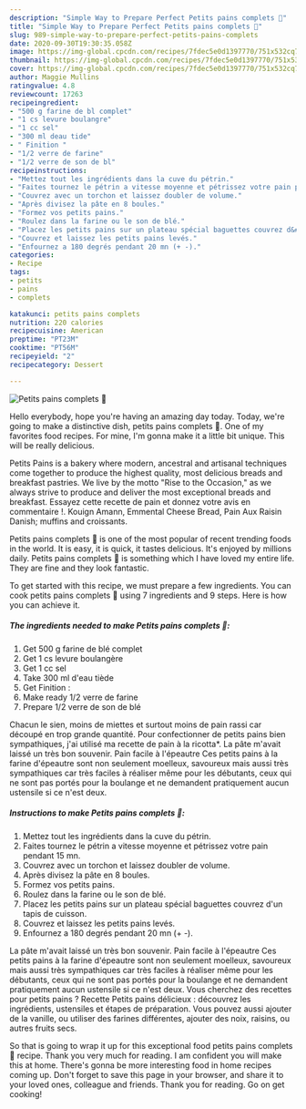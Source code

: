 ```yaml
---
description: "Simple Way to Prepare Perfect Petits pains complets 🍞"
title: "Simple Way to Prepare Perfect Petits pains complets 🍞"
slug: 989-simple-way-to-prepare-perfect-petits-pains-complets
date: 2020-09-30T19:30:35.058Z
image: https://img-global.cpcdn.com/recipes/7fdec5e0d1397770/751x532cq70/petits-pains-complets-🍞-photo-principale-de-la-recette.jpg
thumbnail: https://img-global.cpcdn.com/recipes/7fdec5e0d1397770/751x532cq70/petits-pains-complets-🍞-photo-principale-de-la-recette.jpg
cover: https://img-global.cpcdn.com/recipes/7fdec5e0d1397770/751x532cq70/petits-pains-complets-🍞-photo-principale-de-la-recette.jpg
author: Maggie Mullins
ratingvalue: 4.8
reviewcount: 17263
recipeingredient:
- "500 g farine de bl complet"
- "1 cs levure boulangre"
- "1 cc sel"
- "300 ml deau tide"
- " Finition "
- "1/2 verre de farine"
- "1/2 verre de son de bl"
recipeinstructions:
- "Mettez tout les ingrédients dans la cuve du pétrin."
- "Faites tournez le pétrin a vitesse moyenne et pétrissez votre pain pendant 15 mn."
- "Couvrez avec un torchon et laissez doubler de volume."
- "Après divisez la pâte en 8 boules."
- "Formez vos petits pains."
- "Roulez dans la farine ou le son de blé."
- "Placez les petits pains sur un plateau spécial baguettes couvrez d&#39;un tapis de cuisson."
- "Couvrez et laissez les petits pains levés."
- "Enfournez a 180 degrés pendant 20 mn (+ -)."
categories:
- Recipe
tags:
- petits
- pains
- complets

katakunci: petits pains complets 
nutrition: 220 calories
recipecuisine: American
preptime: "PT23M"
cooktime: "PT56M"
recipeyield: "2"
recipecategory: Dessert

---
```



![Petits pains complets 🍞](https://img-global.cpcdn.com/recipes/7fdec5e0d1397770/751x532cq70/petits-pains-complets-🍞-photo-principale-de-la-recette.jpg)

Hello everybody, hope you're having an amazing day today. Today, we're going to make a distinctive dish, petits pains complets 🍞. One of my favorites food recipes. For mine, I'm gonna make it a little bit unique. This will be really delicious.

Petits Pains is a bakery where modern, ancestral and artisanal techniques come together to produce the highest quality, most delicious breads and breakfast pastries. We live by the motto &#34;Rise to the Occasion,&#34; as we always strive to produce and deliver the most exceptional breads and breakfast. Essayez cette recette de pain et donnez votre avis en commentaire !. Kouign Amann, Emmental Cheese Bread, Pain Aux Raisin Danish; muffins and croissants.

Petits pains complets 🍞 is one of the most popular of recent trending foods in the world. It is easy, it is quick, it tastes delicious. It's enjoyed by millions daily. Petits pains complets 🍞 is something which I have loved my entire life. They are fine and they look fantastic.


To get started with this recipe, we must prepare a few ingredients. You can cook petits pains complets 🍞 using 7 ingredients and 9 steps. Here is how you can achieve it.

<!--inarticleads1-->

##### The ingredients needed to make Petits pains complets 🍞:

1. Get 500 g farine de blé complet
1. Get 1 cs levure boulangère
1. Get 1 cc sel
1. Take 300 ml d&#39;eau tiède
1. Get  Finition :
1. Make ready 1/2 verre de farine
1. Prepare 1/2 verre de son de blé


Chacun le sien, moins de miettes et surtout moins de pain rassi car découpé en trop grande quantité. Pour confectionner de petits pains bien sympathiques, j&#39;ai utilisé ma recette de pain à la ricotta*. La pâte m&#39;avait laissé un très bon souvenir. Pain facile à l&#39;épeautre Ces petits pains à la farine d&#39;épeautre sont non seulement moelleux, savoureux mais aussi très sympathiques car très faciles à réaliser même pour les débutants, ceux qui ne sont pas portés pour la boulange et ne demandent pratiquement aucun ustensile si ce n&#39;est deux. 

<!--inarticleads2-->

##### Instructions to make Petits pains complets 🍞:

1. Mettez tout les ingrédients dans la cuve du pétrin.
1. Faites tournez le pétrin a vitesse moyenne et pétrissez votre pain pendant 15 mn.
1. Couvrez avec un torchon et laissez doubler de volume.
1. Après divisez la pâte en 8 boules.
1. Formez vos petits pains.
1. Roulez dans la farine ou le son de blé.
1. Placez les petits pains sur un plateau spécial baguettes couvrez d&#39;un tapis de cuisson.
1. Couvrez et laissez les petits pains levés.
1. Enfournez a 180 degrés pendant 20 mn (+ -).


La pâte m&#39;avait laissé un très bon souvenir. Pain facile à l&#39;épeautre Ces petits pains à la farine d&#39;épeautre sont non seulement moelleux, savoureux mais aussi très sympathiques car très faciles à réaliser même pour les débutants, ceux qui ne sont pas portés pour la boulange et ne demandent pratiquement aucun ustensile si ce n&#39;est deux. Vous cherchez des recettes pour petits pains ? Recette Petits pains délicieux : découvrez les ingrédients, ustensiles et étapes de préparation. Vous pouvez aussi ajouter de la vanille, ou utiliser des farines différentes, ajouter des noix, raisins, ou autres fruits secs. 

So that is going to wrap it up for this exceptional food petits pains complets 🍞 recipe. Thank you very much for reading. I am confident you will make this at home. There's gonna be more interesting food in home recipes coming up. Don't forget to save this page in your browser, and share it to your loved ones, colleague and friends. Thank you for reading. Go on get cooking!
